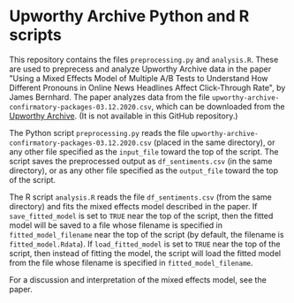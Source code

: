 # Upworthy Archive Python and R scripts

This repository contains the files `preprocessing.py` and `analysis.R`. These are used to preprecess and analyze Upworthy Archive data in the paper "Using a Mixed Effects Model of Multiple A/B Tests to Understand How Different Pronouns in Online News Headlines Affect Click-Through Rate", by James Bernhard. The paper analyzes data from the file `upworthy-archive-confirmatory-packages-03.12.2020.csv`, which can be downloaded from the [Upworthy Archive](https://osf.io/jd64p/). (It is not available in this GitHub repository.)

The Python script `preprocessing.py` reads the file `upworthy-archive-confirmatory-packages-03.12.2020.csv` (placed in the same directory), or any other file specified as the `input_file` toward the top of the script. The script saves the preprocessed output as `df_sentiments.csv` (in the same directory), or as any other file specified as the `output_file` toward the top of the script.

The R script `analysis.R` reads the file `df_sentiments.csv` (from the same directory) and fits the mixed effects model described in the paper. If `save_fitted_model` is set to `TRUE` near the top of the script, then the fitted model will be saved to a file whose filename is specified in `fitted_model_filename` near the top of the script (by default, the filename is `fitted_model.Rdata`). If `load_fitted_model` is set to `TRUE` near the top of the script, then instead of fitting the model, the script will load the fitted model from the file whose filename is specified in `fitted_model_filename`.

For a discussion and interpretation of the mixed effects model, see the paper.

